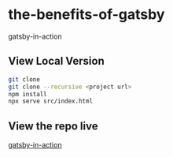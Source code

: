 # the-benefits-of-gatsby

gatsby-in-action

## View Local Version

```bash
git clone
git clone --recursive <project url>
npm install
npx serve src/index.html
```
## View the repo live

[gatsby-in-action](https://github.com/wes-o/gatsby-in-action)
